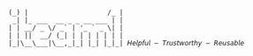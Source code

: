 ```
(_) |                    /_ |
 _| |_ ___  __ _ _ __ ___ | |
| | __/ _ \/ _` | '_ ` _ \| |
| | ||  __/ (_| | | | | | | |
|_|\__\___|\__,_|_| |_| |_|_| 𝘏𝘦𝘭𝘱𝘧𝘶𝘭 – 𝘛𝘳𝘶𝘴𝘵𝘸𝘰𝘳𝘵𝘩𝘺 – 𝘙𝘦𝘶𝘴𝘢𝘣𝘭𝘦
```         
                                                        
